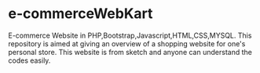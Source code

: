 # e-commerceWebKart
E-commerce Website in PHP,Bootstrap,Javascript,HTML,CSS,MYSQL.
This repository is aimed at giving an overview of a shopping website for one's personal store.
This website is from sketch and anyone can understand the codes easily.
